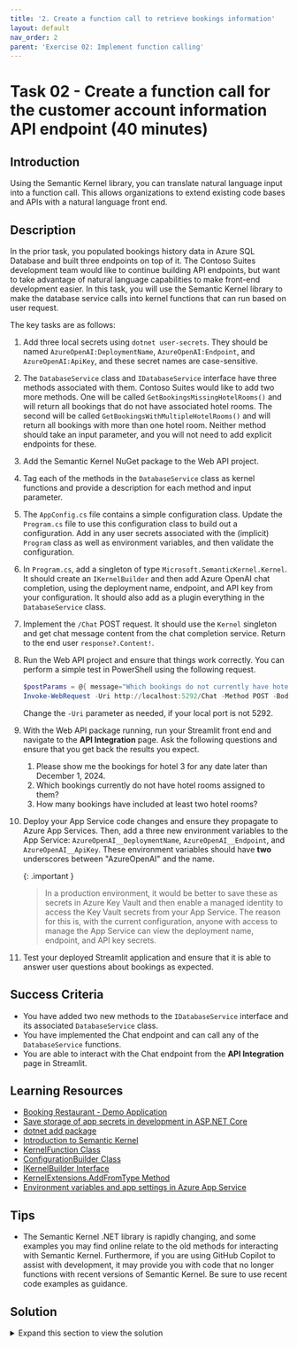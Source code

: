 ```yaml
---
title: '2. Create a function call to retrieve bookings information'
layout: default
nav_order: 2
parent: 'Exercise 02: Implement function calling'
---
```


# Task 02 - Create a function call for the customer account information API endpoint (40 minutes)

## Introduction

Using the Semantic Kernel library, you can translate natural language input into a function call. This allows organizations to extend existing code bases and APIs with a natural language front end.

## Description

In the prior task, you populated bookings history data in Azure SQL Database and built three endpoints on top of it. The Contoso Suites development team would like to continue building API endpoints, but want to take advantage of natural language capabilities to make front-end development easier. In this task, you will use the Semantic Kernel library to make the database service calls into kernel functions that can run based on user request.

The key tasks are as follows:

1. Add three local secrets using `dotnet user-secrets`. They should be named `AzureOpenAI:DeploymentName`, `AzureOpenAI:Endpoint`, and `AzureOpenAI:ApiKey`, and these secret names are case-sensitive.
2. The `DatabaseService` class and `IDatabaseService` interface have three methods associated with them. Contoso Suites would like to add two more methods. One will be called `GetBookingsMissingHotelRooms()` and will return all bookings that do not have associated hotel rooms. The second will be called `GetBookingsWithMultipleHotelRooms()` and will return all bookings with more than one hotel room. Neither method should take an input parameter, and you will not need to add explicit endpoints for these.
3. Add the Semantic Kernel NuGet package to the Web API project.
4. Tag each of the methods in the `DatabaseService` class as kernel functions and provide a description for each method and input parameter.
5. The `AppConfig.cs` file contains a simple configuration class. Update the `Program.cs` file to use this configuration class to build out a configuration. Add in any user secrets associated with the (implicit) `Program` class as well as environment variables, and then validate the configuration.
6. In `Program.cs`, add a singleton of type `Microsoft.SemanticKernel.Kernel`. It should create an `IKernelBuilder` and then add Azure OpenAI chat completion, using the deployment name, endpoint, and API key from your configuration. It should also add as a plugin everything in the `DatabaseService` class.
7. Implement the `/Chat` POST request. It should use the `Kernel` singleton and get chat message content from the chat completion service. Return to the end user `response?.Content!`.
8. Run the Web API project and ensure that things work correctly. You can perform a simple test in PowerShell using the following request.

    ```powershell
    $postParams = @{ message="Which bookings do not currently have hotel rooms associated with them?" }
    Invoke-WebRequest -Uri http://localhost:5292/Chat -Method POST -Body $postParams
    ```

    Change the `-Uri` parameter as needed, if your local port is not 5292.
9. With the Web API package running, run your Streamlit front end and navigate to the **API Integration** page. Ask the following questions and ensure that you get back the results you expect.
   1. Please show me the bookings for hotel 3 for any date later than December 1, 2024.
   2. Which bookings currently do not have hotel rooms assigned to them?
   3. How many bookings have included at least two hotel rooms?
10. Deploy your App Service code changes and ensure they propagate to Azure App Services. Then, add a three new environment variables to the App Service: `AzureOpenAI__DeploymentName`, `AzureOpenAI__Endpoint`, and `AzureOpenAI__ApiKey`. These environment variables should have **two** underscores between "AzureOpenAI" and the name.

    {: .important }
    > In a production environment, it would be better to save these as secrets in Azure Key Vault and then enable a managed identity to access the Key Vault secrets from your App Service. The reason for this is, with the current configuration, anyone with access to manage the App Service can view the deployment name, endpoint, and API key secrets.

11. Test your deployed Streamlit application and ensure that it is able to answer user questions about bookings as expected.

## Success Criteria

- You have added two new methods to the `IDatabaseService` interface and its associated `DatabaseService` class.
- You have implemented the Chat endpoint and can call any of the `DatabaseService` functions.
- You are able to interact with the Chat endpoint from the **API Integration** page in Streamlit.

## Learning Resources

- [Booking Restaurant - Demo Application](https://github.com/microsoft/semantic-kernel/tree/main/dotnet/samples/Demos/BookingRestaurant)
- [Save storage of app secrets in development in ASP.NET Core](https://learn.microsoft.com/aspnet/core/security/app-secrets?view=aspnetcore-8.0&tabs=windows)
- [dotnet add package](https://learn.microsoft.com/dotnet/core/tools/dotnet-add-package)
- [Introduction to Semantic Kernel](https://learn.microsoft.com/semantic-kernel/overview/)
- [KernelFunction Class](https://learn.microsoft.com/dotnet/api/microsoft.semantickernel.kernelfunction?view=semantic-kernel-dotnet)
- [ConfigurationBuilder Class](https://learn.microsoft.com/dotnet/api/microsoft.extensions.configuration.configurationbuilder?view=net-8.0)
- [IKernelBuilder Interface](https://learn.microsoft.com/dotnet/api/microsoft.semantickernel.ikernelbuilder?view=semantic-kernel-dotnet)
- [KernelExtensions.AddFromType Method](https://learn.microsoft.com/dotnet/api/microsoft.semantickernel.kernelextensions.addfromtype?view=semantic-kernel-dotnet)
- [Environment variables and app settings in Azure App Service](https://learn.microsoft.com/azure/app-service/reference-app-settings?tabs=kudu%2Cdotnet)

## Tips

- The Semantic Kernel .NET library is rapidly changing, and some examples you may find online relate to the old methods for interacting with Semantic Kernel. Furthermore, if you are using GitHub Copilot to assist with development, it may provide you with code that no longer functions with recent versions of Semantic Kernel. Be sure to use recent code examples as guidance.

## Solution

<details markdown="block">
<summary>Expand this section to view the solution</summary>

- In order to add user secrets to your .NET project, open a console in the Web API directory containing your `ContosoSuitesWebAPI.csproj` file. Then, run the following commands, replacing the secret values with your actual endpoint and API key, respectively.

    ```sh
    dotnet user-secrets init

    dotnet user-secrets set "AzureOpenAI:DeploymentName" "gpt-4o"
    dotnet user-secrets set "AzureOpenAI:Endpoint" "{your_endpoint}"
    dotnet user-secrets set "AzureOpenAI:ApiKey" "{your_key}"
    ```

- The code for the `GetBookingsMissingHotelRooms()` method is in the `DatabaseService` class as follows:

    ```csharp
    public async Task<IEnumerable<Booking>> GetBookingsMissingHotelRooms()
    {
        var sql = """
            SELECT
                b.BookingID,
                b.CustomerID,
                b.HotelID,
                b.StayBeginDate,
                b.StayEndDate,
                b.NumberOfGuests
            FROM dbo.Booking b
            WHERE NOT EXISTS
                (
                    SELECT 1
                    FROM dbo.BookingHotelRoom h
                    WHERE
                        b.BookingID = h.BookingID
                );
            """;
        await _conn.OpenAsync();
        using var cmd = new SqlCommand(sql, _conn);
        using var reader = await cmd.ExecuteReaderAsync();
        var bookings = new List<Booking>();
        while (await reader.ReadAsync())
        {
            bookings.Add(new Booking
            {
                BookingID = reader.GetInt32(0),
                CustomerID = reader.GetInt32(1),
                HotelID = reader.GetInt32(2),
                StayBeginDate = reader.GetDateTime(3),
                StayEndDate = reader.GetDateTime(4),
                NumberOfGuests = reader.GetInt32(5)
            });
        }
        await _conn.CloseAsync();

        return bookings;
    }
    ```

- The code for the `GetBookingsWithMultipleHotelRooms()` method in the `DatabaseService` class is as follows:

    ```csharp
    public async Task<IEnumerable<Booking>> GetBookingsWithMultipleHotelRooms()
    {
        var sql = """
            SELECT
                b.BookingID,
                b.CustomerID,
                b.HotelID,
                b.StayBeginDate,
                b.StayEndDate,
                b.NumberOfGuests
            FROM dbo.Booking b
            WHERE
                (
                    SELECT COUNT(1)
                    FROM dbo.BookingHotelRoom h
                    WHERE
                        b.BookingID = h.BookingID
                ) > 1;
            """;
        await _conn.OpenAsync();
        using var cmd = new SqlCommand(sql, _conn);
        using var reader = await cmd.ExecuteReaderAsync();
        var bookings = new List<Booking>();
        while (await reader.ReadAsync())
        {
            bookings.Add(new Booking
            {
                BookingID = reader.GetInt32(0),
                CustomerID = reader.GetInt32(1),
                HotelID = reader.GetInt32(2),
                StayBeginDate = reader.GetDateTime(3),
                StayEndDate = reader.GetDateTime(4),
                NumberOfGuests = reader.GetInt32(5)
            });
        }
        await _conn.CloseAsync();

        return bookings;
    }
    ```

- To add the Semantic Kernel NuGet package, you can run the following command from the command line, in the Web API directory containing your `ContosoSuitesWebAPI.csproj` file.

    ```powershell
    dotnet add package Microsoft.SemanticKernel
    ```

- In order to tag a method in the `DatabaseService.cs` file, you will need to include the `Microsoft.SemanticKernel` namespace at the top of the file, along with the other **using** statements.

    ```csharp
    using Microsoft.SemanticKernel;
    ```

    Then, add `[KernelFunction]` and `[Description()]` descriptors to each of the five methods you want to be available for Semantic Kernel to call. For example, the `GetHotels()` method signature would look like:

    ```csharp
    [KernelFunction]
    [Description("Get all hotels.")]
    public async Task<IEnumerable<Hotel>> GetHotels()
    ```

    For methods with parameters, include as well a `[Description()]` descriptor for each parameter. For example, the `GetBookingsForHotel()` method would look like:

    ```csharp
    [KernelFunction]
    [Description("Get all bookings for a single hotel.")]
    public async Task<IEnumerable<Booking>> GetBookingsForHotel(
        [Description("The ID of the hotel")] int hotelId
        )
    ```

    Make sure to do this for all five methods, including the two you created in Step 2 of this task.
- The code to create a new configuration item requires that you add a **using** statement to the top of `Program.cs`:

    ```csharp
    using Microsoft.Extensions.Configuration;
    ```

    From there, after creating the **builder** object, add the following code:

    ```csharp
    var config = new ConfigurationBuilder()
        .AddUserSecrets<Program>()
        .AddEnvironmentVariables()
        .Build()
        .Get<AppConfig>() ??
        throw new InvalidOperationException("Configuration is not set up correctly. Ensure you have saved your DeploymentName, Endpoint, and ApiKey secrets for Azure OpenAI, either as user secrets or as environment variables.");
    
    config.Validate();
    ```

- The code to create a singleton `Kernel` is as follows, and should be added below the singleton builder for `CosmosClient`.

    ```csharp
    builder.Services.AddSingleton<Kernel>((_) =>
    {
        IKernelBuilder kernelBuilder = Kernel.CreateBuilder();
        kernelBuilder.AddAzureOpenAIChatCompletion(
            deploymentName: config.AzureOpenAI!.DeploymentName!,
            endpoint: config.AzureOpenAI!.Endpoint!,
            apiKey: config.AzureOpenAI!.ApiKey!
        );
        kernelBuilder.Plugins.AddFromType<DatabaseService>();
        return kernelBuilder.Build();
    });
    ```

- The code to implement the `/Chat` POST request is as follows:

    ```csharp
    app.MapPost("/Chat", async Task<string> (HttpRequest request) =>
    {
        var message = await Task.FromResult(request.Form["message"]);
        var kernel = app.Services.GetRequiredService<Kernel>();
        var chatCompletionService = kernel.GetRequiredService<IChatCompletionService>();
        var executionSettings = new OpenAIPromptExecutionSettings
        {
            ToolCallBehavior = ToolCallBehavior.AutoInvokeKernelFunctions
        };
        var response = await chatCompletionService.GetChatMessageContentAsync(message.ToString(), executionSettings, kernel);
        return response?.Content!;
    })
        .WithName("Chat")
        .WithOpenApi();
    ```

- In order to create an environment variable for your App Service, perform the following actions.
  - Navigate back to your resource group in the Azure Portal. Then, select the **App Service** named `{your_unique_id}-api`. In the **Settings** menu, choose the **Environment variables** option. Then, navigate to the **App settings** tab and select the **Add** button.

     ![Creating a new environment variable for an Azure App Service](../../media/Solution/0202_AddEnvironmentVariable1.png)

  - Create three environment variables. The first is `AzureOpenAI__DeploymentName` and should have a value of `gpt-4o`. The second is `AzureOpenAI__Endpoint` and should have a value of your Azure OpenAI endpoint URL. The third is `AzureOpenAI__ApiKey` and should have a value of your Azure OpenAI API key. After entering data for an application setting, select **Apply** to save the setting.

     ![Filling in details for the new environment variable for an Azure App Service](../../media/Solution/0201_AddEnvironmentVariable2.png)

    {: .note }
    > These environment variables should have **two** underscores between "AzureOpenAI" and the name.

    After creating the three application settings, select the **Apply** button to finish saving them. This will restart your API service.

</details>
